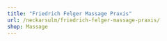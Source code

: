 ```yaml
---
title: "Friedrich Felger Massage Praxis"
url: /neckarsulm/friedrich-felger-massage-praxis/
shop: Massage
---
```

